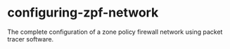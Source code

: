 # configuring-zpf-network

The complete configuration of a zone policy firewall network using packet tracer software.
